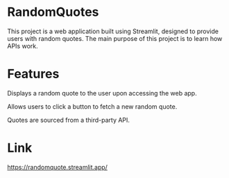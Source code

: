 # RandomQuotes
This project is a web application built using Streamlit, designed to provide users with random quotes. The main purpose of this project is to learn how APIs work.

# Features
Displays a random quote to the user upon accessing the web app.

Allows users to click a button to fetch a new random quote.

Quotes are sourced from a third-party API.

# Link
https://randomquote.streamlit.app/

